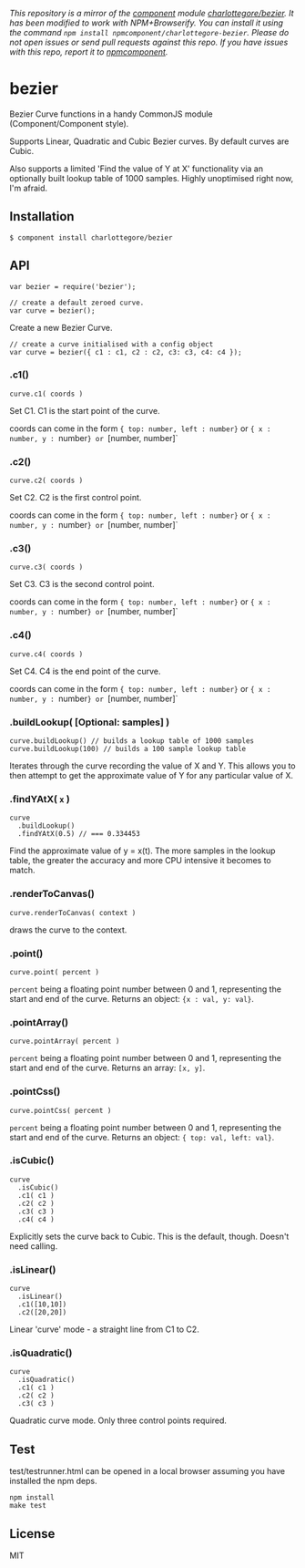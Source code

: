 *This repository is a mirror of the [component](http://component.io) module [charlottegore/bezier](http://github.com/charlottegore/bezier). It has been modified to work with NPM+Browserify. You can install it using the command `npm install npmcomponent/charlottegore-bezier`. Please do not open issues or send pull requests against this repo. If you have issues with this repo, report it to [npmcomponent](https://github.com/airportyh/npmcomponent).*
# bezier

  Bezier Curve functions in a handy CommonJS module (Component/Component style).
  
  Supports Linear, Quadratic and Cubic Bezier curves. By default curves are Cubic.
  
  Also supports a limited 'Find the value of Y at X' functionality via an optionally built lookup table of 1000 samples. Highly unoptimised right now, I'm afraid.

## Installation

    $ component install charlottegore/bezier

## API

    var bezier = require('bezier');
    
    // create a default zeroed curve.
    var curve = bezier();
  
  Create a new Bezier Curve.
  
    // create a curve initialised with a config object
    var curve = bezier({ c1 : c1, c2 : c2, c3: c3, c4: c4 });

### .c1()

    curve.c1( coords )

  Set C1. C1 is the start point of the curve.

  coords can come in the form `{ top: number, left : number}` or `{ x : number, y : `number`} or `[number, number]`

### .c2()

    curve.c2( coords )

  Set C2. C2 is the first control point.

  coords can come in the form `{ top: number, left : number}` or `{ x : number, y : `number`} or `[number, number]`


### .c3()

    curve.c3( coords )

  Set C3. C3 is the second control point.

  coords can come in the form `{ top: number, left : number}` or `{ x : number, y : `number`} or `[number, number]`

### .c4()

    curve.c4( coords )

  Set C4. C4 is the end point of the curve.

  coords can come in the form `{ top: number, left : number}` or `{ x : number, y : `number`} or `[number, number]`

### .buildLookup( [Optional: samples] )

    curve.buildLookup() // builds a lookup table of 1000 samples
    curve.buildLookup(100) // builds a 100 sample lookup table
    
  Iterates through the curve recording the value of X and Y. This allows you to then attempt to get the approximate value of Y for any particular value of X.
  
### .findYAtX( `x` )

    curve
      .buildLookup()
      .findYAtX(0.5) // === 0.334453
      
  Find the approximate value of y = x(t). The more samples in the lookup table, the greater the accuracy and more CPU intensive it becomes to match. 

### .renderToCanvas()

    curve.renderToCanvas( context )

  draws the curve to the context. 

### .point()

    curve.point( percent ) 

  `percent` being a floating point number between 0 and 1, representing the start and end of the curve. Returns an object: `{x : val, y: val}`.

### .pointArray()

    curve.pointArray( percent )

  `percent` being a floating point number between 0 and 1, representing the start and end of the curve. Returns an array: `[x, y]`.

### .pointCss()

    curve.pointCss( percent )

  `percent` being a floating point number between 0 and 1, representing the start and end of the curve. Returns an object: `{ top: val, left: val}`.

    
### .isCubic()

    curve
      .isCubic()
      .c1( c1 )
      .c2( c2 )
      .c3( c3 )
      .c4( c4 )
      
  Explicitly sets the curve back to Cubic. This is the default, though. Doesn't need calling.
    
### .isLinear()

    curve
      .isLinear()
      .c1([10,10])
      .c2([20,20])
      
  Linear 'curve' mode - a straight line from C1 to C2.
  
### .isQuadratic()

    curve
      .isQuadratic()
      .c1( c1 )
      .c2( c2 )
      .c3( c3 )
      
  Quadratic curve mode. Only three control points required.

## Test

  test/testrunner.html can be opened in a local browser assuming you have installed the npm deps.

    npm install
    make test

## License

  MIT
